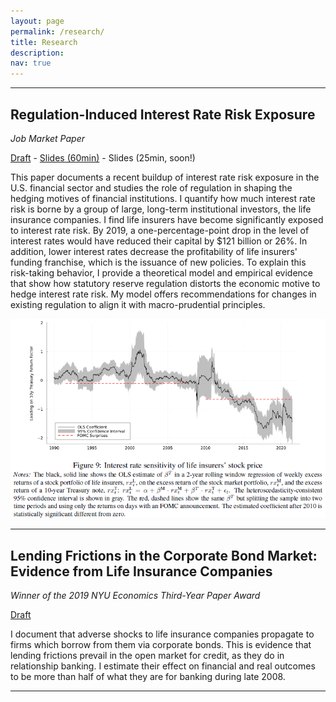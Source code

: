```yaml
---
layout: page
permalink: /research/
title: Research
description: 
nav: true
---
```


---

## Regulation-Induced Interest Rate Risk Exposure

<em>Job Market Paper</em>

[Draft](/assets/pdf/JMP.pdf) - [Slides (60min)](/assets/pdf/slides_NYU.pdf) - Slides (25min, soon!)

This paper documents a recent buildup of interest rate risk exposure in the U.S. financial sector and studies the role of regulation in shaping the hedging motives of financial institutions. I quantify how much interest rate risk is borne by a group of large, long-term institutional investors, the life insurance companies. I find life insurers have become significantly exposed to interest rate risk. By 2019, a one-percentage-point drop in the level of interest rates would have reduced their capital by $121 billion or 26%. In addition, lower interest rates decrease the profitability of life insurers' funding franchise, which is the issuance of new policies. To explain this risk-taking behavior, I provide a theoretical model and empirical evidence that show how statutory reserve regulation distorts the economic motive to hedge interest rate risk. My model offers recommendations for changes in existing regulation to align it with macro-prudential principles.

<img src="/assets/img/Market - weekly return FOMC.png" alt="drawing" width="781"/>

---

## Lending Frictions in the Corporate Bond Market: Evidence from Life Insurance Companies

<em>Winner of the 2019 NYU Economics Third-Year Paper Award</em>

[Draft](/assets/pdf/LendingFrictions.pdf)

I document that adverse shocks to life insurance companies propagate to firms which borrow from them via corporate bonds. This is evidence that lending frictions prevail in the open market for credit, as they do in relationship banking. I estimate their effect on financial and real outcomes to be more than half of what they are for banking during late 2008.

---
